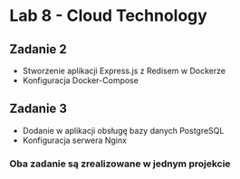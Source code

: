 # Lab 8 - Cloud Technology 

## Zadanie 2

- Stworzenie aplikacji Express.js z Redisem w Dockerze
- Konfiguracja Docker-Compose

## Zadanie 3

- Dodanie w aplikacji obsługę bazy danych PostgreSQL
- Konfiguracja serwera Nginx 

### Oba zadanie są zrealizowane w jednym projekcie